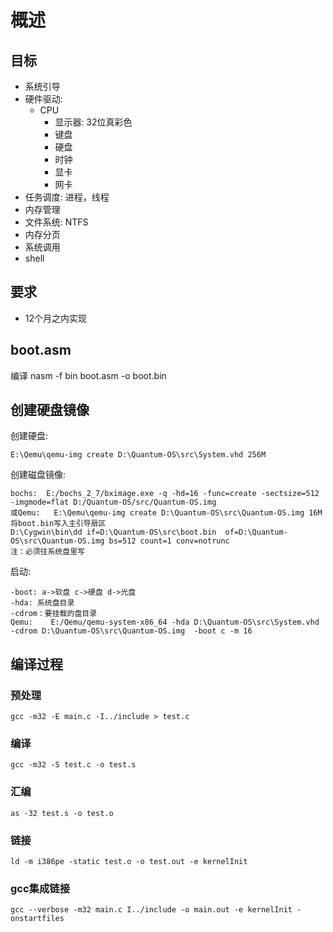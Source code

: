 # 概述

## 目标

- 系统引导
- 硬件驱动:
  - CPU
    - 显示器: 32位真彩色
    - 键盘
    - 硬盘
    - 时钟
    - 显卡
    - 网卡
- 任务调度: 进程，线程
- 内存管理
- 文件系统: NTFS
- 内存分页
- 系统调用
- shell

## 要求

- 12个月之内实现

## boot.asm

编译
    nasm -f bin boot.asm -o boot.bin

## 创建硬盘镜像

创建硬盘:

    E:\Qemu\qemu-img create D:\Quantum-OS\src\System.vhd 256M

创建磁盘镜像:

    bochs:  E:/bochs_2_7/bximage.exe -q -hd=16 -func=create -sectsize=512 -imgmode=flat D:/Quantum-OS/src/Quantum-OS.img
    或Qemu:   E:\Qemu\qemu-img create D:\Quantum-OS\src\Quantum-OS.img 16M
    将boot.bin写入主引导扇区
    D:\Cygwin\bin\dd if=D:\Quantum-OS\src\boot.bin  of=D:\Quantum-OS\src\Quantum-OS.img bs=512 count=1 conv=notrunc
    注：必须往系统盘里写

启动:

    -boot: a->软盘 c->硬盘 d->光盘
    -hda: 系统盘目录
    -cdrom：要挂载的盘目录
    Qemu:    E:/Qemu/qemu-system-x86_64 -hda D:\Quantum-OS\src\System.vhd -cdrom D:\Quantum-OS\src\Quantum-OS.img  -boot c -m 16

## 编译过程

### 预处理

    gcc -m32 -E main.c -I../include > test.c

### 编译

    gcc -m32 -S test.c -o test.s

### 汇编

    as -32 test.s -o test.o

### 链接

    ld -m i386pe -static test.o -o test.out -e kernelInit

### gcc集成链接

    gcc --verbose -m32 main.c I../include -o main.out -e kernelInit -onstartfiles
